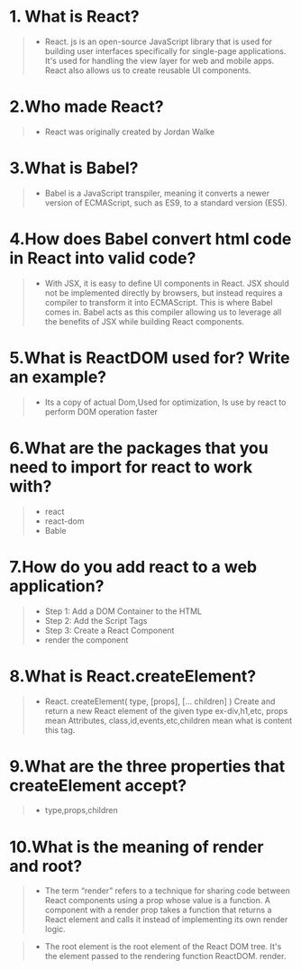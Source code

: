 # **1. What is React?**

> - React. js is an open-source JavaScript library that is used for building user interfaces specifically for single-page applications. It's used for handling the view layer for web and mobile apps. React also allows us to create reusable UI components.

# **2.Who made React?**

> - React was originally created by Jordan Walke

# **3.What is Babel?**

> - Babel is a JavaScript transpiler, meaning it converts a newer version of ECMAScript, such as ES9, to a standard version (ES5).

# **4.How does Babel convert html code in React into valid code?**

> - With JSX, it is easy to define UI components in React. JSX should not be implemented directly by browsers, but instead requires a compiler to transform it into ECMAScript. This is where Babel comes in. Babel acts as this compiler allowing us to leverage all the benefits of JSX while building React components.

# **5.What is ReactDOM used for? Write an example?**

> - Its a copy of actual Dom,Used for optimization, Is use by react to perform DOM operation faster

# **6.What are the packages that you need to import for react to work with?**

> - react
> - react-dom
> - Bable

# **7.How do you add react to a web application?**

> - Step 1: Add a DOM Container to the HTML
> - Step 2: Add the Script Tags
> - Step 3: Create a React Component
> - render the component

# **8.What is React.createElement?**

> - React. createElement( type, [props], [... children] ) Create and return a new React element of the given type ex-div,h1,etc, props mean Attributes, class,id,events,etc,children mean what is content this tag.

# **9.What are the three properties that createElement accept?**

> - type,props,children

# **10.What is the meaning of render and root?**

> - The term “render” refers to a technique for sharing code between React components using a prop whose value is a function. A component with a render prop takes a function that returns a React element and calls it instead of implementing its own render logic.

> - The root element is the root element of the React DOM tree. It's the element passed to the rendering function ReactDOM. render.
